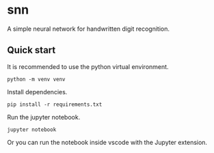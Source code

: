 # snn

A simple neural network for handwritten digit recognition.

## Quick start

It is recommended to use the python virtual environment.

```
python -m venv venv
```

Install dependencies.

```
pip install -r requirements.txt
```

Run the jupyter notebook.

```
jupyter notebook
```

Or you can run the notebook inside vscode with the Jupyter extension.